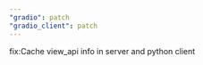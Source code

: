 ```yaml
---
"gradio": patch
"gradio_client": patch
---
```


fix:Cache view_api info in server and python client
